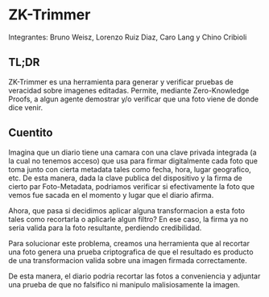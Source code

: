 # ZK-Trimmer

Integrantes: Bruno Weisz, Lorenzo Ruiz Diaz, Caro Lang y Chino Cribioli

## TL;DR

ZK-Trimmer es una herramienta para generar y verificar pruebas de veracidad sobre imagenes editadas. Permite, mediante Zero-Knowledge Proofs, a algun agente demostrar y/o verificar que una foto viene de donde dice venir.

## Cuentito

Imagina que un diario tiene una camara con una clave privada integrada (a la cual no tenemos acceso) que usa para firmar digitalmente cada foto que toma junto con cierta metadata tales como fecha, hora, lugar geografico, etc. De esta manera, dada la clave publica del dispositivo y la firma de cierto par Foto-Metadata, podriamos verificar si efectivamente la foto que vemos fue sacada en el momento y lugar que el diario afirma.

Ahora, que pasa si decidimos aplicar alguna transformacion a esta foto tales como recortarla o aplicarle algun filtro? En ese caso, la firma ya no seria valida para la foto resultante, perdiendo credibilidad.

Para solucionar este problema, creamos una herramienta que al recortar una foto genera una prueba criptografica de que el resultado es producto de una transformacion valida sobre una imagen firmada correctamente.

De esta manera, el diario podria recortar las fotos a conveniencia y adjuntar una prueba de que no falsifico ni manipulo malisiosamente la imagen.